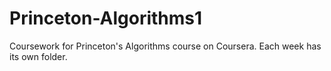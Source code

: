 # Princeton-Algorithms1
Coursework for Princeton's Algorithms course on Coursera. Each week has its own folder.
